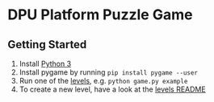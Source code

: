 # DPU Platform Puzzle Game

## Getting Started

1. Install [Python 3](https://www.python.org/downloads/)
1. Install pygame by running `pip install pygame --user`
1. Run one of the [levels](/levels), e.g. `python game.py example`
1. To create a new level, have a look at the [levels README](/levels/README.md)
